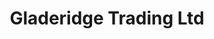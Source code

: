 ---
title: "Gladeridge Trading Ltd"
address: "79, Botanic Avenue, Belfast, Co. Antrim BT7 1JL"
tel: "028 9024 9709"
county: "Antrim"
category: "American Restaurants"
type: "Content"
lat: "54.587081"
lng: "-5.93252"
---